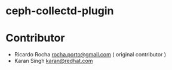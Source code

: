 # ceph-collectd-plugin

# Contributor
- Ricardo Rocha rocha.porto@gmail.com ( original contributor )
- Karan Singh karan@redhat.com
